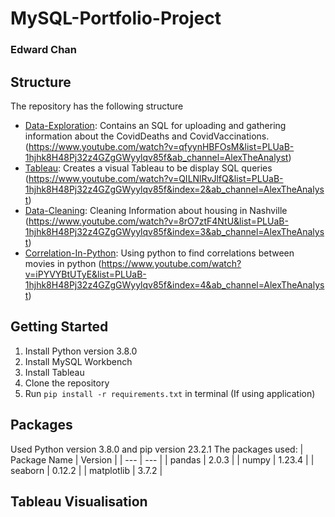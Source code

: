# MySQL-Portfolio-Project

### Edward Chan

## Structure
The repository has the following structure
- [Data-Exploration](Data-Exploration): Contains an SQL for uploading and gathering information about the CovidDeaths and CovidVaccinations. (https://www.youtube.com/watch?v=qfyynHBFOsM&list=PLUaB-1hjhk8H48Pj32z4GZgGWyylqv85f&ab_channel=AlexTheAnalyst)
- [Tableau](Tableau): Creates a visual Tableau to be display SQL queries (https://www.youtube.com/watch?v=QILNlRvJlfQ&list=PLUaB-1hjhk8H48Pj32z4GZgGWyylqv85f&index=2&ab_channel=AlexTheAnalyst)
- [Data-Cleaning](Data-Cleaning): Cleaning Information about housing in Nashville (https://www.youtube.com/watch?v=8rO7ztF4NtU&list=PLUaB-1hjhk8H48Pj32z4GZgGWyylqv85f&index=3&ab_channel=AlexTheAnalyst)
- [Correlation-In-Python](Correlation-In-Python): Using python to find correlations between movies in python (https://www.youtube.com/watch?v=iPYVYBtUTyE&list=PLUaB-1hjhk8H48Pj32z4GZgGWyylqv85f&index=4&ab_channel=AlexTheAnalyst)

## Getting Started
1. Install Python version 3.8.0
2. Install MySQL Workbench
3. Install Tableau
3. Clone the repository
4. Run `pip install -r requirements.txt` in terminal (If using application)

## Packages
Used Python version 3.8.0 and pip version 23.2.1
The packages used:
| Package Name | Version |
| --- | --- |
| pandas | 2.0.3 |
| numpy | 1.23.4 |
| seaborn | 0.12.2 |
| matplotlib | 3.7.2 |

## Tableau Visualisation
